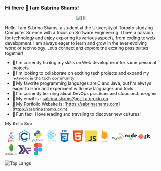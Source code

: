 ### Hi there 👋 I am Sabrina Shams! 

<p align="center">
  <img src="https://media.tenor.com/b-hHxC3jx_AAAAAi/kirby-spinning.gif" title ="Hii">
</p>

Hello! I am Sabrina Shams, a student at the University of Toronto studying Computer Science with a focus on Software Engineering. I have a passion for technology and enjoy exploring its various aspects, from coding to web development. I am always eager to learn and grow in the ever-evolving world of technology. Let's connect and explore the exciting possibilities together! 
  - 🌹 I'm currently honing my skills on Web development for some personal projects
  - 🌻 I'm looking to collaborate on exciting tech projects and expand my network in the tech community
  - 🌺 My favorite programming languages are C and Java, but I'm always eager to learn and experiment with new languages and tools
  - 🌸 I'm currently learning about DevOps practices and cloud technologies
  - 🪻 My email is : sabrina.shams@mail.utoronto.ca
  - 🌼 My Portfolio Website is: [https://sabrinashams.com](https://sabrinashams.com)
  - 🫧 Fun fact: I love reading and traveling to discover new cultures!

My Skills Set:

<div style="display: inline-block;">
  <img src="https://github.com/devicons/devicon/raw/master/icons/java/java-original-wordmark.svg" title="Java" width="40" height="40" style="max-width: 100%;">
  <img src="https://github.com/devicons/devicon/blob/master/icons/c/c-line.svg" title="C" width="40" height="40" style="max-width: 100%;">
  <img src="https://github.com/devicons/devicon/blob/master/icons/python/python-original-wordmark.svg" title="Python" width="40" height="40" style="max-width: 100%;">
  <img src="https://github.com/devicons/devicon/raw/master/icons/react/react-original-wordmark.svg" title="React" width="40" height="40" style="max-width: 100%;">
  <img src="https://github.com/devicons/devicon/raw/master/icons/css3/css3-plain-wordmark.svg" title="CSS" width="40" height="40" style="max-width: 100%;">
  <img src="https://github.com/devicons/devicon/raw/master/icons/html5/html5-original.svg" title="HTML" width="40" height="40" style="max-width: 100%;">
  <img src="https://github.com/devicons/devicon/raw/master/icons/javascript/javascript-original.svg" title="JavaScript" width="40" height="40" style="max-width: 100%;">
  <img src="https://github.com/devicons/devicon/raw/master/icons/firebase/firebase-plain-wordmark.svg" title="Firebase" width="40" height="40" style="max-width: 100%;">
  <img src="https://github.com/devicons/devicon/raw/master/icons/mysql/mysql-original-wordmark.svg" title="MySQL" width="40" height="40" style="max-width: 100%;">
  <img src="https://github.com/devicons/devicon/raw/master/icons/nodejs/nodejs-original-wordmark.svg" title="NodeJS" width="40" height="40" style="max-width: 100%;">
  <img src="https://github.com/devicons/devicon/raw/master/icons/git/git-original-wordmark.svg" title="Git" width="40" height="40" style="max-width: 100%;">
  <img src="https://github.com/devicons/devicon/blob/master/icons/mongodb/mongodb-original-wordmark.svg" title="MongoDB" width="40" height="40" style="max-width: 100%;">
  <img src="https://github.com/devicons/devicon/blob/master/icons/haskell/haskell-original.svg" title="Haskell" width="40" height="40" style="max-width: 100%;">
  <img src="https://github.com/devicons/devicon/blob/master/icons/figma/figma-original.svg" title="Figma" width="40" height="40" style="max-width: 100%;">
</div>





![Top Langs](https://github-readme-stats.vercel.app/api/top-langs/?username=shamssab&hide=javascript,css,scss,html&theme=tokyonight)




   


<!--
**shamssab/shamssab** is a ✨ _special_ ✨ repository because its `README.md` (this file) appears on your GitHub profile.

Here are some ideas to get you started:

- 🔭 I’m currently working on ...
- 🌱 I’m currently learning ...
- 👯 I’m looking to collaborate on ...
- 🤔 I’m looking for help with ...
- 💬 Ask me about ...
- 📫 How to reach me: ...
- 😄 Pronouns: ...
- ⚡ Fun fact: ...
-->
